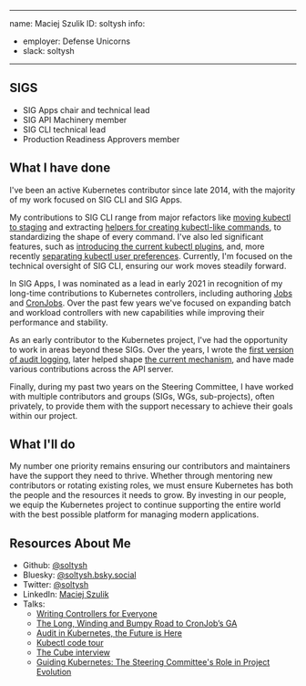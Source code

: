 -------------------------------------------------------------
name: Maciej Szulik
ID: soltysh
info:
  - employer: Defense Unicorns
  - slack: soltysh
-------------------------------------------------------------

## SIGS

- SIG Apps chair and technical lead
- SIG API Machinery member
- SIG CLI technical lead
- Production Readiness Approvers member

## What I have done

I've been an active Kubernetes contributor since late 2014, with the majority of
my work focused on SIG CLI and SIG Apps.

My contributions to SIG CLI range from major refactors like
[moving kubectl to staging](https://github.com/kubernetes/enhancements/issues/1020)
and extracting [helpers for creating kubectl-like commands](https://github.com/kubernetes/cli-runtime),
to standardizing the shape of every command. I've also led significant features,
such as [introducing the current kubectl plugins](https://github.com/kubernetes/enhancements/issues/2379),
and, more recently [separating kubectl user preferences](https://github.com/kubernetes/enhancements/issues/3104).
Currently, I'm focused on the technical oversight of SIG CLI, ensuring our work
moves steadily forward.

In SIG Apps, I was nominated as a lead in early 2021 in recognition of my long-time
contributions to Kubernetes controllers, including authoring
[Jobs](https://github.com/kubernetes/design-proposals-archive/blob/main/apps/job.md)
and [CronJobs](https://github.com/kubernetes/design-proposals-archive/blob/main/apps/cronjob.md).
Over the past few years we've focused on expanding batch and workload controllers
with new capabilities while improving their performance and stability.

As an early contributor to the Kubernetes project, I've had the opportunity to
work in areas beyond these SIGs. Over the years, I wrote the
[first version of audit logging](https://github.com/kubernetes/kubernetes/pull/27087),
later helped shape [the current mechanism](https://github.com/kubernetes/enhancements/issues/22),
and have made various contributions across the API server.

Finally, during my past two years on the Steering Committee, I have worked with
multiple contributors and groups (SIGs, WGs, sub-projects), often privately,
to provide them with the support necessary to achieve their goals within our project.

## What I'll do

My number one priority remains ensuring our contributors and maintainers have the
support they need to thrive. Whether through mentoring new contributors or rotating
existing roles, we must ensure Kubernetes has both the people and the resources it
needs to grow. By investing in our people, we equip the Kubernetes project to continue
supporting the entire world with the best possible platform for managing modern
applications.

## Resources About Me

- Github: [@soltysh](https://github.com/soltysh/)
- Bluesky: [@soltysh.bsky.social](https://bsky.app/profile/soltysh.bsky.social)
- Twitter: [@soltysh](https://twitter.com/soltysh)
- LinkedIn: [Maciej Szulik](https://www.linkedin.com/in/maciejszulik/)
- Talks:
  - [Writing Controllers for Everyone](https://www.youtube.com/watch?v=AUNPLQVxvmw)
  - [The Long, Winding and Bumpy Road to CronJob’s GA](https://www.youtube.com/watch?v=o5h6s3A9bXY&pp=ygUNbWFjaWVqIHN6dWxpaw%3D%3D)
  - [Audit in Kubernetes, the Future is Here](https://www.youtube.com/watch?v=Up1qgVIzoVM&pp=ygUNbWFjaWVqIHN6dWxpaw%3D%3D)
  - [Kubectl code tour](https://youtu.be/eZeCFRh2uGg?t=540)
  - [The Cube interview](https://www.youtube.com/watch?v=iWnNFUrqZdM)
  - [Guiding Kubernetes: The Steering Committee's Role in Project Evolution](https://www.youtube.com/watch?v=ZManfhV6DZU)

